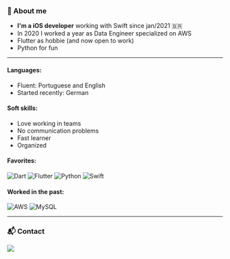 
### :floppy_disk: About me
- **I'm a iOS developer** working with Swift since jan/2021 :brazil:
- In 2020 I worked a year as Data Engineer specialized on AWS
- Flutter as hobbie (and now open to work)
- Python for fun
---
#### Languages:
- Fluent: Portuguese and English
- Started recently: German

#### Soft skills:
- Love working in teams
- No communication problems
- Fast learner
- Organized

#### Favorites:
![Dart](https://img.shields.io/badge/dart-%230175C2.svg?style=for-the-badge&logo=dart&logoColor=white)
![Flutter](https://img.shields.io/badge/Flutter-%2302569B.svg?style=for-the-badge&logo=Flutter&logoColor=white)
![Python](https://img.shields.io/badge/python-%2314354C.svg?style=for-the-badge&logo=python&logoColor=white)
![Swift](https://img.shields.io/badge/swift-%23FA7343.svg?style=for-the-badge&logo=swift&logoColor=white)

#### Worked in the past: 
![AWS](https://img.shields.io/badge/AWS-%23FF9900.svg?style=for-the-badge&logo=amazon-aws&logoColor=white)
![MySQL](https://img.shields.io/badge/mysql-%2300f.svg?style=for-the-badge&logo=mysql&logoColor=white)

---
### :mailbox_with_mail: Contact
<a href="https://www.linkedin.com/in/renanspvargas/">
  <img src="https://img.shields.io/badge/linkedin-%230077B5.svg?&style=for-the-badge&logo=linkedin&logoColor=white" />
</a>
